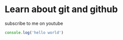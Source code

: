 # Learn about git and github

subscribe to me on youtube

```javascript
console.log('hello world')
```
